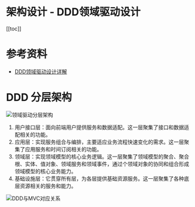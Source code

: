 # 架构设计 - DDD领域驱动设计

[[toc]]

# 参考资料

* [DDD领域驱动设计详解](https://blog.csdn.net/m0_37583655/article/details/117565641)

# DDD 分层架构
   
![领域驱动分层架构](/_images/method/arch-principle/领域驱动分层架构.png)

1. 用户接口层：面向前端用户提供服务和数据适配。这一层聚集了接口和数据适配相关的功能。
2. 应用层：实现服务组合与编排，主要适应业务流程快速变化的需求。这一层聚集了应用服务和时间订阅相关的功能。
3. 领域层：实现领域模型的核心业务逻辑。这一层聚集了领域模型的聚合、聚合根、实体、值对象、领域服务和领域事件，通过个领域对象的协同和组合形成领域模型的核心业务能力。
4. 基础设施层：它贯穿所有层，为各层提供基础资源服务。这一层聚集了各种底层资源相关的服务和能力。

![DDD与MVC对应关系](/_images/method/arch-principle/DDD与MVC对应关系.png)